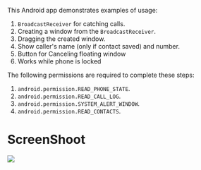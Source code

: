 This Android app demonstrates examples of usage:
1. ```BroadcastReceiver``` for catching calls.
2. Creating a window from the ```BroadcastReceiver```.
3. Dragging the created window.
4. Show caller's name (only if contact saved) and number.
5. Button for Canceling floating window
6. Works while phone is locked

The following permissions are required to complete these steps:
1. ```android.permission.READ_PHONE_STATE```.
2. ```android.permission.READ_CALL_LOG```.
3. ```android.permission.SYSTEM_ALERT_WINDOW```.
4. ```android.permission.READ_CONTACTS```.

# ScreenShoot 
<img src="https://github.com/zobaer53/CallerNameFloatingWindow/blob/master/Screenshot%20(94).png">


